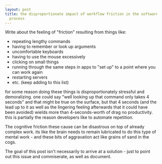 ```yaml
---
layout: post
title: the disproportionate impact of workflow friction in the software development
  process
---
```


Write about the feeling of "friction" resulting from things like:

- repeating lengthy commands
- having to remember or look up arguments
- uncomfortable keyboards
- having to use the mouse excessively
- clicking on small things
- running through the same steps in apps to "set up" to a point where you can work again
- restarting servers
- etc. (keep adding to this list)

for some reason doing these things is disproportionately stressful and demoralizing. one could say "well looking up that command only takes 4 seconds" and that might be true on the surface, but that 4 seconds (and the lead up to it as well as the lingering feeling afterwards that it could have been avoided) wields more than 4-seconds-worth of drag no productivity. 
this is partially the reason developers like to automate repetition.

The cognitive friction these cause can be disastrous on top of already complex work. its like the brain needs to remain lubricated to do this type of mental work - and these bits of aggravation act like grains of sand in the cogs.

The goal of this post isn't necessarily to arrive at a solution - just to point out this issue and commiserate, as well as document.
